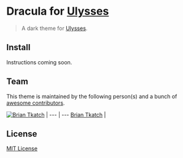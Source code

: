 # Dracula for [Ulysses](http://ulyssesapp.com)

> A dark theme for [Ulysses](http://ulyssesapp.com).

## Install

Instructions coming soon.

## Team

This theme is maintained by the following person(s) and a bunch of [awesome contributors](https://github.com/dracula/coda/graphs/contributors).

[![Brian Tkatch](https://avatars0.githubusercontent.com/u/10686291?v=3&s=70)](https://github.com/defectivebit) |
--- | ---
[Brian Tkatch](https://github.com/defectivebit) |

## License

[MIT License](./LICENSE)
